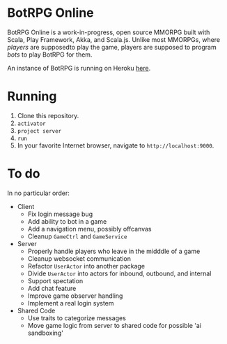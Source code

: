 BotRPG Online
=============

BotRPG Online is a work-in-progress, open source MMORPG built with Scala, Play
Framework, Akka, and Scala.js. Unlike most MMORPGs, where *players* are supposedto play the game, players are supposed to program *bots* to play BotRPG for
them.

An instance of BotRPG is running on Heroku [here](http://botrpg-online.herokuapp.com).

Running
=======

1. Clone this repository.
2. `activator`
3. `project server`
4. `run`
5. In your favorite Internet browser, navigate to `http://localhost:9000`.

To do
=====
In no particular order:
* Client
  * Fix login message bug
  * Add ability to bot in a game
  * Add a navigation menu, possibly offcanvas
  * Cleanup `GameCtrl` and `GameService`
* Server
  * Properly handle players who leave in the midddle of a game
  * Cleanup websocket communication
  * Refactor `UserActor` into another package
  * Divide `UserActor` into actors for inbound, outbound, and internal
  * Support spectation
  * Add chat feature
  * Improve game observer handling
  * Implement a real login system
* Shared Code
  * Use traits to categorize messages
  * Move game logic from server to shared code for possible 'ai sandboxing'
